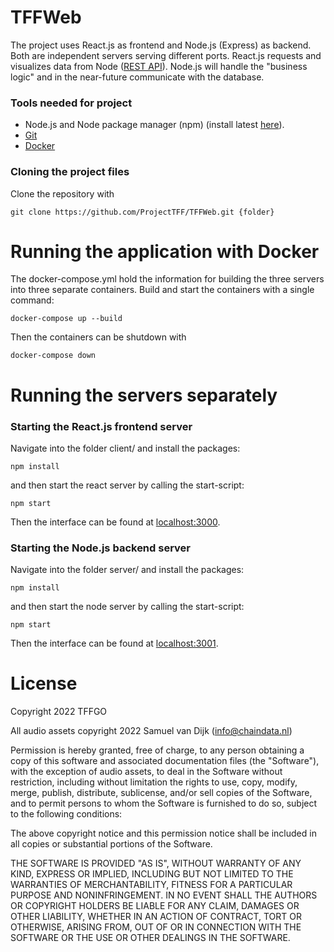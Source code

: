 # TFFWeb

The project uses React.js as frontend and Node.js (Express) as backend. Both are independent servers serving different ports. React.js requests and visualizes data from Node ([REST API](https://www.redhat.com/en/topics/api/what-is-a-rest-api)). Node.js will handle the "business logic" and in the near-future communicate with the database.

### Tools needed for project

- Node.js and Node package manager (npm) (install latest [here](https://nodejs.org/en/)).
- [Git](https://git-scm.com/downloads)
- [Docker](https://www.docker.com/)

### Cloning the project files

Clone the repository with

```
git clone https://github.com/ProjectTFF/TFFWeb.git {folder}
```

# Running the application with Docker

The docker-compose.yml hold the information for building the three servers into three separate containers. Build and start the containers with a single command:

```
docker-compose up --build
```

Then the containers can be shutdown with

```
docker-compose down
```

# Running the servers separately

### Starting the React.js frontend server

Navigate into the folder client/ and install the packages:
```
npm install
```
and then start the react server by calling the start-script:
```
npm start
```
Then the interface can be found at [localhost:3000](http://localhost:3000).

### Starting the Node.js backend server

Navigate into the folder server/ and install the packages:
```
npm install
```
and then start the node server by calling the start-script:
```
npm start
```
Then the interface can be found at [localhost:3001](http://localhost:3001).

# License

Copyright 2022 TFFGO

All audio assets copyright 2022 Samuel van Dijk (info@chaindata.nl)

Permission is hereby granted, free of charge, to any person obtaining a copy of this software and associated documentation files (the "Software"), with the exception of audio assets, to deal in the Software without restriction, including without limitation the rights to use, copy, modify, merge, publish, distribute, sublicense, and/or sell copies of the Software, and to permit persons to whom the Software is furnished to do so, subject to the following conditions:

The above copyright notice and this permission notice shall be included in all copies or substantial portions of the Software.

THE SOFTWARE IS PROVIDED "AS IS", WITHOUT WARRANTY OF ANY KIND, EXPRESS OR IMPLIED, INCLUDING BUT NOT LIMITED TO THE WARRANTIES OF MERCHANTABILITY, FITNESS FOR A PARTICULAR PURPOSE AND NONINFRINGEMENT. IN NO EVENT SHALL THE AUTHORS OR COPYRIGHT HOLDERS BE LIABLE FOR ANY CLAIM, DAMAGES OR OTHER LIABILITY, WHETHER IN AN ACTION OF CONTRACT, TORT OR OTHERWISE, ARISING FROM, OUT OF OR IN CONNECTION WITH THE SOFTWARE OR THE USE OR OTHER DEALINGS IN THE SOFTWARE.
